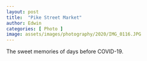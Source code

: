 ```yaml
---
layout: post
title:  "Pike Street Market"
author: Edwin
categories: [ Photo ]
image: assets/images/photography/2020/IMG_0116.JPG
---
```

The sweet memories of days before COVID-19.

